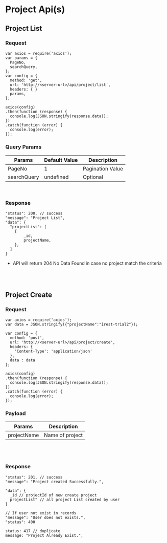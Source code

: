 # Project Api(s)

## Project List

### Request
```
var axios = require('axios');
var params = {
  PageNo,
  searchQuery,
};
var config = {
  method: 'get',
  url: 'http://<server-url>/api/project/list',
  headers: { }
  params,
};

axios(config)
.then(function (response) {
  console.log(JSON.stringify(response.data));
})
.catch(function (error) {
  console.log(error);
});
```

### Query Params

Params | Default Value | Description
------ | ------------- | -----------
PageNo | 1 | Pagination Value
searchQuery | undefined | Optional

<br/>

### Response
```
"status": 200, // success
"message": "Project List",
"data": {
  "projectList": [
    {
        _id,
        projectName,
    },
  ]
}
```

- API will return 204 No Data Found in case no project match the criteria

<br/><br/>

## Project Create

### Request
```
var axios = require('axios');
var data = JSON.stringify({"projectName":"irest-trial2"});

var config = {
  method: 'post',
  url: 'http://<server-url>/api/project/create',
  headers: {
    'Content-Type': 'application/json'
  },
  data : data
};

axios(config)
.then(function (response) {
  console.log(JSON.stringify(response.data));
})
.catch(function (error) {
  console.log(error);
});

```


### Payload

Params | Description
--- | ---
projectName | Name of project

<br /><br />

### Response

```
"status": 201, // success
"message": "Project created Successfully.",

"data": {
  _id // projectId of new create project
  projectList" // all project List created by user
}
```

```
// If user not exist in records
"message": "User does not exists.",
"status": 400
```

```
status: 417 // duplicate
message: "Project Already Exist.",
```
